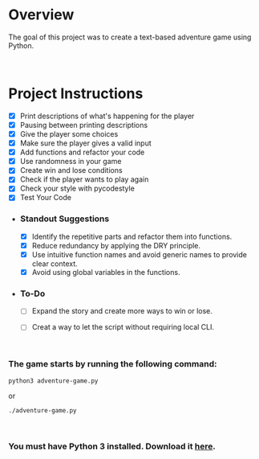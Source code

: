 # Overview

The goal of this project was to create a text-based adventure game using Python.

<p>&nbsp;</p>

# Project Instructions
* [x] Print descriptions of what's happening for the player
* [x] Pausing between printing descriptions
* [x] Give the player some choices
* [x] Make sure the player gives a valid input
* [x] Add functions and refactor your code
* [x] Use randomness in your game
* [x] Create win and lose conditions
* [x] Check if the player wants to play again
* [x] Check your style with pycodestyle
* [x]  Test Your Code
* ### Standout Suggestions
  * [x] Identify the repetitive parts and refactor them into functions.
  * [x] Reduce redundancy by applying the DRY principle.
  * [x] Use intuitive function names and avoid generic names to provide clear context.
  * [x] Avoid using global variables in the functions.
* ### To-Do
  * [ ] Expand the story and create more ways to win or lose.
  * [ ] Creat a way to let the script without requiring local CLI.


<p>&nbsp;</p>


### The game starts by running the following command:
```
python3 adventure-game.py
```
or
```
./adventure-game.py
```

<p>&nbsp;</p>

### You must have Python 3 installed. Download it [here](https://www.python.org/downloads/).